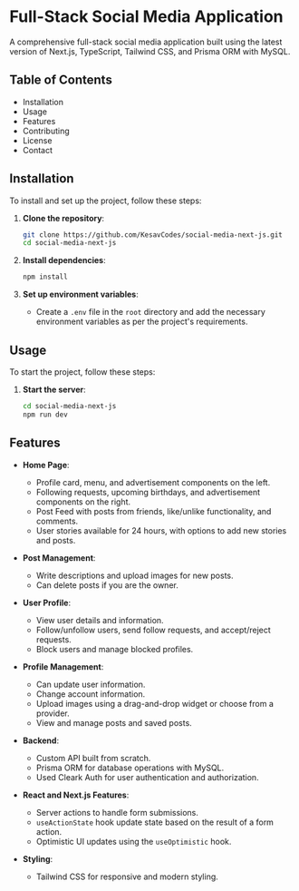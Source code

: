 # Full-Stack Social Media Application

A comprehensive full-stack social media application built using the latest version of Next.js, TypeScript, Tailwind CSS, and Prisma ORM with MySQL.

## Table of Contents

- Installation
- Usage
- Features
- Contributing
- License
- Contact

## Installation

To install and set up the project, follow these steps:

1. **Clone the repository**:
    ```bash
    git clone https://github.com/KesavCodes/social-media-next-js.git
    cd social-media-next-js
    ```

2. **Install dependencies**:
    ```bash
    npm install
    ```

4. **Set up environment variables**:
    - Create a `.env` file in the `root` directory and add the necessary environment variables as per the project's requirements.

## Usage

To start the project, follow these steps:

1. **Start the server**:
    ```bash
    cd social-media-next-js
    npm run dev
    ```

## Features

- **Home Page**:
  - Profile card, menu, and advertisement components on the left.
  - Following requests, upcoming birthdays, and advertisement components on the right.
  - Post Feed with posts from friends, like/unlike functionality, and comments.
  - User stories available for 24 hours, with options to add new stories and posts.

- **Post Management**:
  - Write descriptions and upload images for new posts.
  - Can delete posts if you are the owner.

- **User Profile**:
  - View user details and information.
  - Follow/unfollow users, send follow requests, and accept/reject requests.
  - Block users and manage blocked profiles.

- **Profile Management**:
  - Can update user information.
  - Change account information.
  - Upload images using a drag-and-drop widget or choose from a provider.
  - View and manage posts and saved posts.

- **Backend**:
  - Custom API built from scratch.
  - Prisma ORM for database operations with MySQL.
  - Used Cleark Auth for user authentication and authorization.

- **React and Next.js Features**:
  - Server actions to handle form submissions.
  - `useActionState` hook update state based on the result of a form action.
  - Optimistic UI updates using the `useOptimistic` hook.

- **Styling**:
  - Tailwind CSS for responsive and modern styling.


